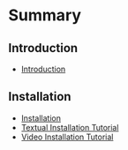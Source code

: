 # Summary

## Introduction

* [Introduction](README.md)

## Installation

* [Installation](chapter1.md)
* [Textual Installation Tutorial](/textual-installation-tutorial.md#textual-installation-tutorial)
* [Video Installation Tutorial](video-installation-tutorial.md)


